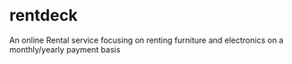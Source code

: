 # rentdeck
An online Rental service focusing on renting furniture and electronics on a monthly/yearly payment basis
